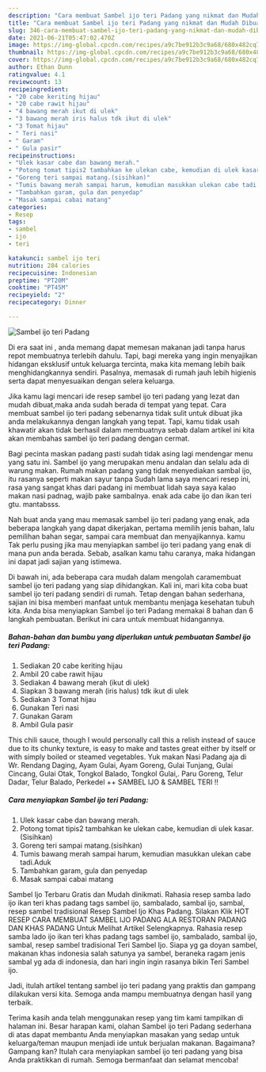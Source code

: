 ```yaml
---
description: "Cara membuat Sambel ijo teri Padang yang nikmat dan Mudah Dibuat"
title: "Cara membuat Sambel ijo teri Padang yang nikmat dan Mudah Dibuat"
slug: 346-cara-membuat-sambel-ijo-teri-padang-yang-nikmat-dan-mudah-dibuat
date: 2021-06-21T05:47:02.470Z
image: https://img-global.cpcdn.com/recipes/a9c7be912b3c9a68/680x482cq70/sambel-ijo-teri-padang-foto-resep-utama.jpg
thumbnail: https://img-global.cpcdn.com/recipes/a9c7be912b3c9a68/680x482cq70/sambel-ijo-teri-padang-foto-resep-utama.jpg
cover: https://img-global.cpcdn.com/recipes/a9c7be912b3c9a68/680x482cq70/sambel-ijo-teri-padang-foto-resep-utama.jpg
author: Ethan Dunn
ratingvalue: 4.1
reviewcount: 13
recipeingredient:
- "20 cabe keriting hijau"
- "20 cabe rawit hijau"
- "4 bawang merah ikut di ulek"
- "3 bawang merah iris halus tdk ikut di ulek"
- "3 Tomat hijau"
- " Teri nasi"
- " Garam"
- " Gula pasir"
recipeinstructions:
- "Ulek kasar cabe dan bawang merah."
- "Potong tomat tipis2 tambahkan ke ulekan cabe, kemudian di ulek kasar. (Sisihkan)"
- "Goreng teri sampai matang.(sisihkan)"
- "Tumis bawang merah sampai harum, kemudian masukkan ulekan cabe tadi.Aduk"
- "Tambahkan garam, gula dan penyedap"
- "Masak sampai cabai matang"
categories:
- Resep
tags:
- sambel
- ijo
- teri

katakunci: sambel ijo teri 
nutrition: 284 calories
recipecuisine: Indonesian
preptime: "PT20M"
cooktime: "PT45M"
recipeyield: "2"
recipecategory: Dinner

---
```



![Sambel ijo teri Padang](https://img-global.cpcdn.com/recipes/a9c7be912b3c9a68/680x482cq70/sambel-ijo-teri-padang-foto-resep-utama.jpg)

Di era  saat ini , anda memang dapat memesan makanan jadi tanpa harus repot membuatnya terlebih dahulu. Tapi, bagi mereka yang ingin menyajikan hidangan eksklusif untuk keluarga tercinta, maka kita memang lebih baik menghidangkannya sendiri. Pasalnya, memasak di rumah jauh lebih higienis serta dapat menyesuaikan dengan selera keluarga.

Jika kamu lagi mencari ide resep sambel ijo teri padang yang lezat dan mudah dibuat,maka anda sudah berada di tempat yang tepat. Cara membuat sambel ijo teri padang  sebenarnya tidak sulit untuk dibuat jika anda melakukannya dengan langkah yang tepat. Tapi, kamu tidak usah khawatir akan tidak berhasil dalam membuatnya 
sebab dalam artikel ini kita akan membahas sambel ijo teri padang dengan cermat.  

Bagi pecinta maskan padang pasti sudah tidak asing lagi mendengar menu yang satu ini. Sambel ijo yang merupakan menu andalan dan selalu ada di warung makan. Rumah makan padang yang tidak menyediakan sambal ijo, itu rasanya seperti makan sayur tanpa Sudah lama saya mencari resep ini, rasa yang sangat khas dari padang ini membuat lidah saya saya kalao makan nasi padnag, wajib pake sambalnya. enak ada cabe ijo dan ikan teri gtu. mantabsss.

Nah buat anda yang mau memasak sambel ijo teri padang yang enak, ada beberapa langkah yang dapat dikerjakan, pertama memilih jenis bahan, lalu pemilihan bahan segar, sampai cara membuat dan menyajikannya. kamu Tak perlu pusing jika mau menyiapkan sambel ijo teri padang yang enak di mana pun anda berada. Sebab, asalkan kamu  tahu caranya, maka hidangan ini dapat jadi sajian yang istimewa.

Di bawah ini, ada beberapa cara mudah dalam mengolah caramembuat sambel ijo teri padang yang siap dihidangkan. Kali ini, mari kita coba buat sambel ijo teri padang sendiri di rumah. Tetap dengan bahan sederhana, sajian ini bisa memberi manfaat untuk membantu menjaga kesehatan tubuh kita. Anda bisa menyiapkan Sambel ijo teri Padang memakai 8 bahan dan 6 langkah pembuatan. Berikut ini cara untuk membuat hidangannya.

<!--inarticleads1-->

##### Bahan-bahan dan bumbu yang diperlukan untuk pembuatan Sambel ijo teri Padang:

1. Sediakan 20 cabe keriting hijau
1. Ambil 20 cabe rawit hijau
1. Sediakan 4 bawang merah (ikut di ulek)
1. Siapkan 3 bawang merah (iris halus) tdk ikut di ulek
1. Sediakan 3 Tomat hijau
1. Gunakan  Teri nasi
1. Gunakan  Garam
1. Ambil  Gula pasir


This chili sauce, though I would personally call this a relish instead of sauce due to its chunky texture, is easy to make and tastes great either by itself or with simply boiled or steamed vegetables. Yuk makan Nasi Padang aja di Wr. Rendang Daging, Ayam Gulai, Ayam Goreng, Gulai Tunjang, Gulai Cincang, Gulai Otak, Tongkol Balado, Tongkol Gulai,. Paru Goreng, Telur Dadar, Telur Balado, Perkedel ++ SAMBEL IJO &amp; SAMBEL TERI !! 

<!--inarticleads2-->

##### Cara menyiapkan Sambel ijo teri Padang:

1. Ulek kasar cabe dan bawang merah.
1. Potong tomat tipis2 tambahkan ke ulekan cabe, kemudian di ulek kasar. (Sisihkan)
1. Goreng teri sampai matang.(sisihkan)
1. Tumis bawang merah sampai harum, kemudian masukkan ulekan cabe tadi.Aduk
1. Tambahkan garam, gula dan penyedap
1. Masak sampai cabai matang


Sambel Ijo Terbaru Gratis dan Mudah dinikmati. Rahasia resep samba lado ijo ikan teri khas padang tags sambel ijo, sambalado, sambal ijo, sambal, resep sambel tradisional Resep Sambel Ijo Khas Padang. Silakan Klik HOT RESEP CARA MEMBUAT SAMBEL IJO PADANG ALA RESTORAN PADANG DAN KHAS PADANG Untuk Melihat Artikel Selengkapnya. Rahasia resep samba lado ijo ikan teri khas padang tags sambel ijo, sambalado, sambal ijo, sambal, resep sambel tradisional Teri Sambel Ijo. Siapa yg ga doyan sambel, makanan khas indonesia salah satunya ya sambel, beraneka ragam jenis sambal yg ada di indonesia, dan hari ingin ingin rasanya bikin Teri Sambel ijo. 

Jadi, itulah artikel tentang  sambel ijo teri padang  yang praktis dan gampang dilakukan versi kita. Semoga anda mampu membuatnya dengan hasil yang terbaik. 

Terima kasih anda telah menggunakan resep yang tim kami tampilkan di halaman ini. Besar harapan kami, olahan  Sambel ijo teri Padang sederhana di atas dapat membantu Anda menyiapkan masakan yang sedap untuk keluarga/teman maupun menjadi ide untuk berjualan makanan. Bagaimana? Gampang kan? Itulah cara menyiapkan sambel ijo teri padang yang bisa Anda praktikkan di rumah. Semoga bermanfaat dan selamat mencoba!

